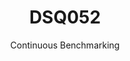 ---
layout: default
title: DSQ052
subtitle: Continuous Benchmarking
selected: TPC-DS
expanded: Benchmarking
benchmark: /individual_results/DSQ052.html
---
